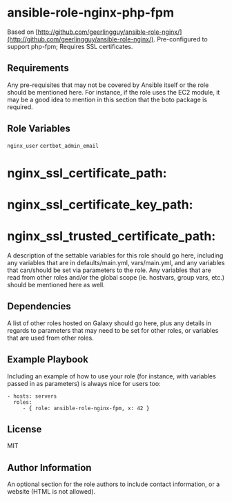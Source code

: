 ansible-role-nginx-php-fpm
=========

Based on [http://github.com/geerlingguy/ansible-role-nginx/](http://github.com/geerlingguy/ansible-role-nginx/). Pre-configured to support php-fpm; Requires SSL certificates.

Requirements
------------

Any pre-requisites that may not be covered by Ansible itself or the role should
be mentioned here. For instance, if the role uses the EC2 module, it may be a
good idea to mention in this section that the boto package is required.

Role Variables
--------------

`nginx_user`
`certbot_admin_email`

# nginx_ssl_certificate_path:
# nginx_ssl_certificate_key_path:
# nginx_ssl_trusted_certificate_path:

A description of the settable variables for this role should go here, including
any variables that are in defaults/main.yml, vars/main.yml, and any variables
that can/should be set via parameters to the role. Any variables that are read
from other roles and/or the global scope (ie. hostvars, group vars, etc.) should
be mentioned here as well.

Dependencies
------------

A list of other roles hosted on Galaxy should go here, plus any details in
regards to parameters that may need to be set for other roles, or variables that
are used from other roles.

Example Playbook
----------------

Including an example of how to use your role (for instance, with variables
passed in as parameters) is always nice for users too:

    - hosts: servers
      roles:
         - { role: ansible-role-nginx-fpm, x: 42 }

License
-------

MIT

Author Information
------------------

An optional section for the role authors to include contact information, or a
website (HTML is not allowed).
